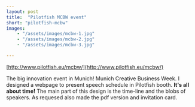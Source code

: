 ```yaml
---
layout: post
title:  "Pilotfish MCBW event"
short: "pilotfish-mcbw"
images: 
    - "/assets/images/mcbw-1.jpg"
    - "/assets/images/mcbw-2.jpg"
    - "/assets/images/mcbw-3.jpg"

---
```

[http://www.pilotfish.eu/mcbw/](http://www.pilotfish.eu/mcbw/)

The big innovation event in Munich! Munich Creative Business Week. I designed a webpage to present speech schedule in Pilotfish booth. **It's all about time!** The main part of this design is the time-line and the blobs of speakers. As requesed also made the pdf version and invitation card.
